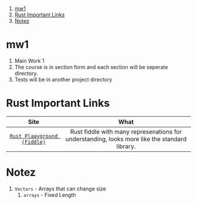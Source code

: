 
1. [mw1](#mw1)
2. [Rust Important Links](#rust-important-links)
3. [Notez](#notez)


# mw1

1. Main Work 1
2. The course is in section form and each section will be seperate directory. 
3. Tests will be in another project directory

# Rust Important Links 

Site | What 
:--: | :--:
[`Rust Plaayground (Fiddle)`](https://play.rust-lang.org/) | Rust fiddle with many represenations for understanding, looks more like the standard library.

# Notez 

1. `Vectors` - Arrays that can change size 
   1. `arrays` - Fixed Length